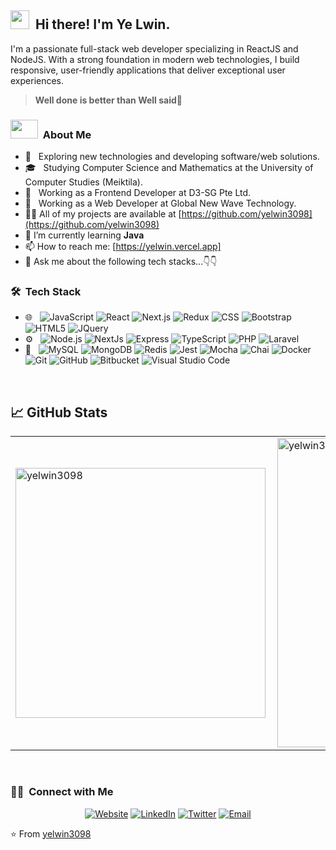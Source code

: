 ## <img src="https://github.com/TheDudeThatCode/TheDudeThatCode/blob/master/Assets/Mario_Hello_Big.gif" width="30px" height="30px">&nbsp; Hi there! I'm Ye Lwin.
I'm a passionate full-stack web developer specializing in ReactJS and NodeJS. With a strong foundation in modern web technologies, I build responsive, user-friendly applications that deliver exceptional user experiences.

> **Well done is better than Well said**💪

<h3><img src="https://user-images.githubusercontent.com/48678280/88862734-4903af80-d201-11ea-968b-9c939d88a37c.gif" width="44px" height="30px"> &nbsp;About Me</h3>

- 🤔 &nbsp; Exploring new technologies and developing software/web solutions.
- 🎓 &nbsp; Studying Computer Science and Mathematics at the University of Computer Studies (Meiktila).
- 💼 &nbsp; Working as a Frontend Developer at D3-SG Pte Ltd.
- 💼 &nbsp; Working as a Web Developer at Global New Wave Technology.
- 👨‍💻 All of my projects are available at [https://github.com/yelwin3098](https://github.com/yelwin3098)
- 🌱 I’m currently learning **Java**
- 📫 How to reach me: [https://yelwin.vercel.app]
- 💬 Ask me about the following tech stacks...👇👇

<h3> 🛠 &nbsp;Tech Stack</h3>

- 🌐 &nbsp;
  ![JavaScript](https://img.shields.io/badge/-JavaScript-333333?style=flat&logo=javascript)
  ![React](https://img.shields.io/badge/-React-333333?style=flat&logo=react)
  ![Next.js](https://img.shields.io/badge/-Next.js-333333?style=flat&logo=next.js)
  ![Redux](https://img.shields.io/badge/-Redux-333333?style=flat&logo=redux)
  ![CSS](https://img.shields.io/badge/-CSS-333333?style=flat&logo=CSS3&logoColor=1572B6)
  ![Bootstrap](https://img.shields.io/badge/-Bootstrap-333333?style=flat&logo=bootstrap&logoColor=563D7C)
  ![HTML5](https://img.shields.io/badge/-HTML5-333333?style=flat&logo=HTML5)
  ![JQuery](https://img.shields.io/badge/-Jquery-333333?style=flat&logo=jquery)
- ⚙️ &nbsp;
  ![Node.js](https://img.shields.io/badge/-Node.js-333333?style=flat&logo=node.js)
  ![NextJs](https://img.shields.io/badge/-NestJs-333333?style=flat&logo=nestjs)
  ![Express](https://img.shields.io/badge/-Express-333333?style=flat&logo=express)
  ![TypeScript](https://img.shields.io/badge/-TypeScript-333333?style=flat&logo=typescript)
  ![PHP](https://img.shields.io/badge/-PHP-333333?style=flat&logo=php)
  ![Laravel](https://img.shields.io/badge/-Laravel-333333?style=flat&logo=laravel)
- 🔧 &nbsp;
  ![MySQL](https://img.shields.io/badge/-MySQL-333333?style=flat&logo=mysql)
  ![MongoDB](https://img.shields.io/badge/-MongoDB-333333?style=flat&logo=mongodb)
  ![Redis](https://img.shields.io/badge/-Redis-333333?style=flat&logo=redis)
  ![Jest](https://img.shields.io/badge/-Jest-333333?style=flat&logo=jest)
  ![Mocha](https://img.shields.io/badge/-Mocha-333333?style=flat&logo=mocha)
  ![Chai](https://img.shields.io/badge/-Chai-333333?style=flat&logo=chai)
  ![Docker](https://img.shields.io/badge/-Docker-333333?style=flat&logo=docker)
  ![Git](https://img.shields.io/badge/-Git-333333?style=flat&logo=git)
  ![GitHub](https://img.shields.io/badge/-GitHub-333333?style=flat&logo=github)
  ![Bitbucket](https://img.shields.io/badge/-Bitbucket-333333?style=flat&logo=bitbucket)
  ![Visual Studio Code](https://img.shields.io/badge/-Visual%20Studio%20Code-333333?style=flat&logo=visual-studio-code&logoColor=007ACC)
<br/>

## &#x1f4c8; GitHub Stats

<center>
  <table>
    <tr>
        <td><img  width="400px" align="left" src="https://github-readme-stats.vercel.app/api/top-langs?username=yelwin3098&show_icons=true&locale=en&layout=compact&theme=radical" alt="yelwin3098" />
        <td><img width="495px" align="left" src="https://github-readme-streak-stats.herokuapp.com/?user=yelwin3098&theme=radical" alt="yelwin3098" /></td>
    </tr>   
  </table>
</center>

<br/>

<h3> 🤝🏻 &nbsp;Connect with Me </h3>

<p align="center">
<a href="https://yelwin.vercel.app/"><img alt="Website" src="https://img.shields.io/badge/Website-Ye'%20Lwin-blue?style=flat-square&logo=google-chrome"></a>
<a href="https://www.linkedin.com/in/ye-lwin-dev/"><img alt="LinkedIn" src="https://img.shields.io/badge/LinkedIn-Ye'%20Lwin-blue?style=flat-square&logo=linkedin"></a>
<a href="https://twitter.com/yelwin030"><img alt="Twitter" src="https://img.shields.io/badge/Twitter-Ye%20Lwin-blue?style=flat-square&logo=twitter"></a>
<a href="mailto:yelwin.dev@gamil.com"><img alt="Email" src="https://img.shields.io/badge/Email-yelwin030@gamil.com-blue?style=flat-square&logo=gmail"></a>
</p>

⭐️ From [yelwin3098](https://github.com/yelwin3098)
